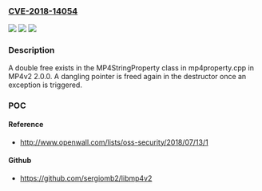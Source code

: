 ### [CVE-2018-14054](https://cve.mitre.org/cgi-bin/cvename.cgi?name=CVE-2018-14054)
![](https://img.shields.io/static/v1?label=Product&message=n%2Fa&color=blue)
![](https://img.shields.io/static/v1?label=Version&message=n%2Fa&color=blue)
![](https://img.shields.io/static/v1?label=Vulnerability&message=n%2Fa&color=brighgreen)

### Description

A double free exists in the MP4StringProperty class in mp4property.cpp in MP4v2 2.0.0. A dangling pointer is freed again in the destructor once an exception is triggered.

### POC

#### Reference
- http://www.openwall.com/lists/oss-security/2018/07/13/1

#### Github
- https://github.com/sergiomb2/libmp4v2

